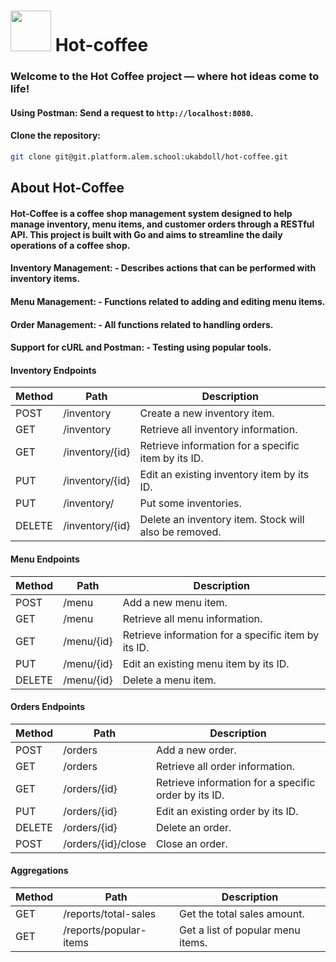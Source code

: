 # <img src=https://media.tenor.com/Uq_-tDUQlJkAAAAi/hot-beverage-joypixels.gif height="65"/> **Hot-coffee** </div>



### Welcome to the Hot Coffee project — where hot ideas come to life!
#### **Using Postman:** Send a request to `http://localhost:8080`.
#### Clone the repository:
   ```bash
   git clone git@git.platform.alem.school:ukabdoll/hot-coffee.git
```

## About Hot-Coffee

#### Hot-Coffee is a coffee shop management system designed to help manage inventory, menu items, and customer orders through a RESTful API. This project is built with Go and aims to streamline the daily operations of a coffee shop.

#### **Inventory Management:** - Describes actions that can be performed with inventory items.
#### **Menu Management:** - Functions related to adding and editing menu items.
#### **Order Management:** - All functions related to handling orders.
#### **Support for cURL and Postman:** - Testing using popular tools.


#### Inventory Endpoints 
| Method  | Path              | Description |
|---------|-------------------|-------------|
| POST    | /inventory        | Create a new inventory item. |
| GET     | /inventory        | Retrieve all inventory information. |
| GET     | /inventory/{id}   | Retrieve information for a specific item by its ID. |
| PUT     | /inventory/{id}   | Edit an existing inventory item by its ID. |
| PUT     | /inventory/       | Put some inventories. |
| DELETE  | /inventory/{id}   | Delete an inventory item. Stock will also be removed. |

#### Menu Endpoints 
| Method  | Path              | Description |
|---------|-------------------|-------------|
| POST    | /menu             | Add a new menu item. |
| GET     | /menu             | Retrieve all menu information. |
| GET     | /menu/{id}        | Retrieve information for a specific item by its ID. |
| PUT     | /menu/{id}        | Edit an existing menu item by its ID. |
| DELETE  | /menu/{id}        | Delete a menu item. |

#### Orders Endpoints 
| Method  | Path              | Description |
|---------|-------------------|-------------|
| POST    | /orders           | Add a new order. |
| GET     | /orders           | Retrieve all order information. |
| GET     | /orders/{id}      | Retrieve information for a specific order by its ID. |
| PUT     | /orders/{id}      | Edit an existing order by its ID. |
| DELETE  | /orders/{id}      | Delete an order. |
| POST    | /orders/{id}/close| Close an order. |

#### Aggregations 
| Method  | Path              | Description |
|---------|-------------------|-------------|
| GET     | /reports/total-sales | Get the total sales amount. |
| GET     | /reports/popular-items | Get a list of popular menu items. |
